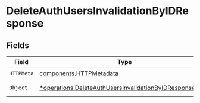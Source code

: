 # DeleteAuthUsersInvalidationByIDResponse


## Fields

| Field                                                                                                                             | Type                                                                                                                              | Required                                                                                                                          | Description                                                                                                                       |
| --------------------------------------------------------------------------------------------------------------------------------- | --------------------------------------------------------------------------------------------------------------------------------- | --------------------------------------------------------------------------------------------------------------------------------- | --------------------------------------------------------------------------------------------------------------------------------- |
| `HTTPMeta`                                                                                                                        | [components.HTTPMetadata](../../models/components/httpmetadata.md)                                                                | :heavy_check_mark:                                                                                                                | N/A                                                                                                                               |
| `Object`                                                                                                                          | [*operations.DeleteAuthUsersInvalidationByIDResponseBody](../../models/operations/deleteauthusersinvalidationbyidresponsebody.md) | :heavy_minus_sign:                                                                                                                | a list of any objects                                                                                                             |